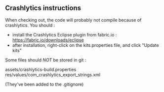 Crashlytics instructions
------------------------

When checking out, the code will probably not compile because of crashlytics.
You should : 

* install the Crashlytics Eclipse plugin from fabric.io : https://fabric.io/downloads/eclipse
* after installation, right-click on the kits.properties file, and click "Update kits"

Some files should *NOT* be stored in git : 

assets/crashlytics-build.properties
res/values/com_crashlytics_export_strings.xml

(They've been added to the .gitignore)